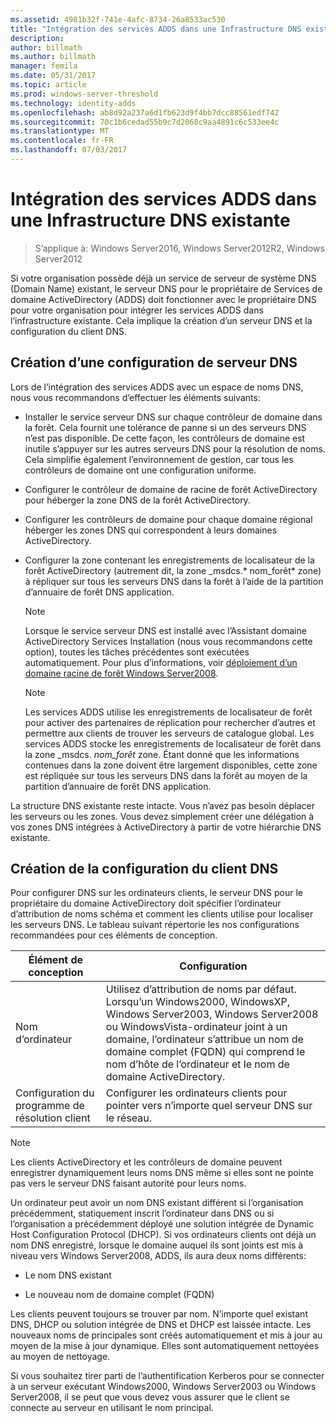 ```yaml
---
ms.assetid: 4981b32f-741e-4afc-8734-26a8533ac530
title: "Intégration des services ADDS dans une Infrastructure DNS existante"
description: 
author: billmath
ms.author: billmath
manager: femila
ms.date: 05/31/2017
ms.topic: article
ms.prod: windows-server-threshold
ms.technology: identity-adds
ms.openlocfilehash: ab8d92a237a6d1fb623d9f4bb7dcc88561edf742
ms.sourcegitcommit: 70c1b6cedad55b9c7d2068c9aa4891c6c533ee4c
ms.translationtype: MT
ms.contentlocale: fr-FR
ms.lasthandoff: 07/03/2017
---
```

# <a name="integrating-ad-ds-into-an-existing-dns-infrastructure"></a>Intégration des services ADDS dans une Infrastructure DNS existante

>S’applique à: Windows Server2016, Windows Server2012R2, Windows Server2012

Si votre organisation possède déjà un service de serveur de système DNS (Domain Name) existant, le serveur DNS pour le propriétaire de Services de domaine ActiveDirectory (ADDS) doit fonctionner avec le propriétaire DNS pour votre organisation pour intégrer les services ADDS dans l’infrastructure existante. Cela implique la création d’un serveur DNS et la configuration du client DNS.  
  
## <a name="creating-a-dns-server-configuration"></a>Création d’une configuration de serveur DNS  
Lors de l’intégration des services ADDS avec un espace de noms DNS, nous vous recommandons d’effectuer les éléments suivants:  
  
-   Installer le service serveur DNS sur chaque contrôleur de domaine dans la forêt. Cela fournit une tolérance de panne si un des serveurs DNS n’est pas disponible. De cette façon, les contrôleurs de domaine est inutile s’appuyer sur les autres serveurs DNS pour la résolution de noms. Cela simplifie également l’environnement de gestion, car tous les contrôleurs de domaine ont une configuration uniforme.  
  
-   Configurer le contrôleur de domaine de racine de forêt ActiveDirectory pour héberger la zone DNS de la forêt ActiveDirectory.  
  
-   Configurer les contrôleurs de domaine pour chaque domaine régional héberger les zones DNS qui correspondent à leurs domaines ActiveDirectory.  
  
-   Configurer la zone contenant les enregistrements de localisateur de la forêt ActiveDirectory (autrement dit, la zone _msdcs.* nom_forêt* zone) à répliquer sur tous les serveurs DNS dans la forêt à l’aide de la partition d’annuaire de forêt DNS application.  
  
    > [!NOTE]  
    > Lorsque le service serveur DNS est installé avec l’Assistant domaine ActiveDirectory Services Installation (nous vous recommandons cette option), toutes les tâches précédentes sont exécutées automatiquement. Pour plus d’informations, voir [déploiement d’un domaine racine de forêt Windows Server2008](https://technet.microsoft.com/library/cc731174.aspx).  
  
    > [!NOTE]  
    > Les services ADDS utilise les enregistrements de localisateur de forêt pour activer des partenaires de réplication pour rechercher d’autres et permettre aux clients de trouver les serveurs de catalogue global. Les services ADDS stocke les enregistrements de localisateur de forêt dans la zone _msdcs. *nom_forêt* zone. Étant donné que les informations contenues dans la zone doivent être largement disponibles, cette zone est répliquée sur tous les serveurs DNS dans la forêt au moyen de la partition d’annuaire de forêt DNS application.  
  
La structure DNS existante reste intacte. Vous n’avez pas besoin déplacer les serveurs ou les zones. Vous devez simplement créer une délégation à vos zones DNS intégrées à ActiveDirectory à partir de votre hiérarchie DNS existante.  
  
## <a name="creating-the-dns-client-configuration"></a>Création de la configuration du client DNS  
Pour configurer DNS sur les ordinateurs clients, le serveur DNS pour le propriétaire du domaine ActiveDirectory doit spécifier l’ordinateur d’attribution de noms schéma et comment les clients utilise pour localiser les serveurs DNS. Le tableau suivant répertorie les nos configurations recommandées pour ces éléments de conception.  
  
|Élément de conception|Configuration|  
|------------------|-----------------|  
|Nom d’ordinateur|Utilisez d’attribution de noms par défaut. Lorsqu’un Windows2000, WindowsXP, Windows Server2003, Windows Server2008 ou WindowsVista-ordinateur joint à un domaine, l’ordinateur s’attribue un nom de domaine complet (FQDN) qui comprend le nom d’hôte de l’ordinateur et le nom de domaine ActiveDirectory.|  
|Configuration du programme de résolution client|Configurer les ordinateurs clients pour pointer vers n’importe quel serveur DNS sur le réseau.|  
  
> [!NOTE]  
> Les clients ActiveDirectory et les contrôleurs de domaine peuvent enregistrer dynamiquement leurs noms DNS même si elles sont ne pointe pas vers le serveur DNS faisant autorité pour leurs noms.  
  
Un ordinateur peut avoir un nom DNS existant différent si l’organisation précédemment, statiquement inscrit l’ordinateur dans DNS ou si l’organisation a précédemment déployé une solution intégrée de Dynamic Host Configuration Protocol (DHCP). Si vos ordinateurs clients ont déjà un nom DNS enregistré, lorsque le domaine auquel ils sont joints est mis à niveau vers Windows Server2008, ADDS, ils aura deux noms différents:  
  
-   Le nom DNS existant  
  
-   Le nouveau nom de domaine complet (FQDN)  
  
Les clients peuvent toujours se trouver par nom. N’importe quel existant DNS, DHCP ou solution intégrée de DNS et DHCP est laissée intacte. Les nouveaux noms de principales sont créés automatiquement et mis à jour au moyen de la mise à jour dynamique. Elles sont automatiquement nettoyées au moyen de nettoyage.  
  
Si vous souhaitez tirer parti de l’authentification Kerberos pour se connecter à un serveur exécutant Windows2000, Windows Server2003 ou Windows Server2008, il se peut que vous devez vous assurer que le client se connecte au serveur en utilisant le nom principal.  
  


